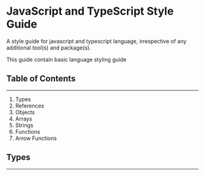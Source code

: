 # JavaScript and TypeScript Style Guide

A style guide for javascript and typescript language, irrespective of any additional tool(s) and package(s).

This guide contain basic language styling guide

## Table of Contents

<hr />

1. Types
2. References
3. Objects
4. Arrays
5. Strings
6. Functions
7. Arrow Functions

## Types

<hr />
